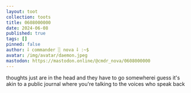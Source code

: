 ```yaml
---
layout: toot
collection: toots
title: 0608000000
date: 2024-06-08
published: true
tags: []
pinned: false
author: ⸸ commander ░ nova ⸸ :~$
avatar: /img/avatar/daemon.jpeg
mastodon: https://mastodon.online/@cmdr_nova/0608000000
---
```


thoughts just are in the head and they have to go somewherei guess it's akin to a public journal where you're talking to the voices who speak back
